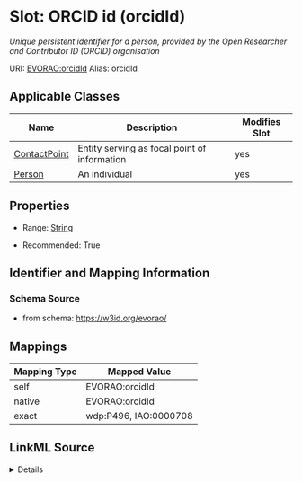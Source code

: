 

# Slot: ORCID id (orcidId) 


_Unique persistent identifier for a person, provided by the Open Researcher and Contributor ID (ORCID) organisation_





URI: [EVORAO:orcidId](https://w3id.org/evorao/orcidId)
Alias: orcidId

<!-- no inheritance hierarchy -->





## Applicable Classes

| Name | Description | Modifies Slot |
| --- | --- | --- |
| [ContactPoint](ContactPoint.md) | Entity serving as focal point of information |  yes  |
| [Person](Person.md) | An individual |  yes  |







## Properties

* Range: [String](String.md)

* Recommended: True





## Identifier and Mapping Information







### Schema Source


* from schema: https://w3id.org/evorao/




## Mappings

| Mapping Type | Mapped Value |
| ---  | ---  |
| self | EVORAO:orcidId |
| native | EVORAO:orcidId |
| exact | wdp:P496, IAO:0000708 |




## LinkML Source

<details>
```yaml
name: orcidId
description: Unique persistent identifier for a person, provided by the Open Researcher
  and Contributor ID (ORCID) organisation
title: ORCID id
from_schema: https://w3id.org/evorao/
exact_mappings:
- wdp:P496
- IAO:0000708
rank: 1000
alias: orcidId
domain_of:
- Person
- ContactPoint
range: string
required: false
recommended: true
multivalued: false

```
</details>